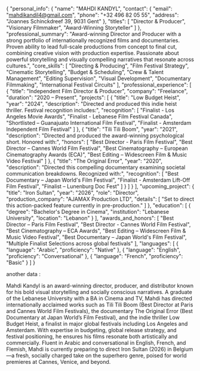 {
  "personal_info": {
    "name": "MAHDI KANDYL",
    "contact": {
      "email": "mahdikandil4@gmail.com",
      "phone": "+32 496 82 05 55",
      "address": "Joannes Schinckdreef 39, 9031 Gent"
    },
    "titles": [
      "Director & Producer",
      "Visionary Filmmaker",
      "Award-Winning Storyteller"
    ]
  },
  "professional_summary": "Award-winning Director and Producer with a strong portfolio of internationally recognized films and documentaries. Proven ability to lead full-scale productions from concept to final cut, combining creative vision with production expertise. Passionate about powerful storytelling and visually compelling narratives that resonate across cultures.",
  "core_skills": [
    "Directing & Producing",
    "Film Festival Strategy",
    "Cinematic Storytelling",
    "Budget & Scheduling",
    "Crew & Talent Management",
    "Editing Supervision",
    "Visual Development",
    "Documentary Filmmaking",
    "International Festival Circuits"
  ],
  "professional_experience": [
    {
      "title": "Independent Film Director & Producer",
      "company": "Freelance",
      "duration": "2020 – Present",
      "projects": [
        {
          "title": "Low Budget Heist",
          "year": "2024",
          "description": "Directed and produced this indie heist thriller. Festival recognition includes:",
          "recognition": [
            "Finalist - Los Angeles Movie Awards",
            "Finalist - Lebanese Film Festival Canada",
            "Shortlisted – Guanajuato International Film Festival",
            "Finalist - Amsterdam Independent Film Festival"
          ]
        },
        {
          "title": "Tili Tili Boom",
          "year": "2021",
          "description": "Directed and produced the award-winning psychological short. Honored with:",
          "honors": [
            "Best Director - Paris Film Festival",
            "Best Director – Cannes World Film Festival",
            "Best Cinematography – European Cinematography Awards (ECA)",
            "Best Editing – Widescreen Film & Music Video Festival"
          ]
        },
        {
          "title": "The Original Error",
          "year": "2020",
          "description": "Directed this compelling documentary examining societal communication breakdowns. Recognized with:",
          "recognition": [
            "Best Documentary – Japan World's Film Festival",
            "Finalist - Amsterdam Lift-Off Film Festival",
            "Finalist – Lunenburg Doc Fest"
          ]
        }
      ]
    }
  ],
  "upcoming_project": {
    "title": "Iron Sultan",
    "year": "2026",
    "role": "Director",
    "production_company": "AJAMAX Production LTD",
    "details": [
      "Set to direct this action-packed feature currently in pre-production."
    ]
  },
  "education": [
    {
      "degree": "Bachelor's Degree in Cinema",
      "institution": "Lebanese University",
      "location": "Lebanon"
    }
  ],
  "awards_and_honors": [
    "Best Director – Paris Film Festival",
    "Best Director - Cannes World Film Festival",
    "Best Cinematography – ECA Awards",
    "Best Editing – Widescreen Film & Music Video Festival",
    "Best Documentary – Japan World's Film Festival",
    "Multiple Finalist Selections across global festivals"
  ],
  "languages": [
    {
      "language": "Arabic",
      "proficiency": "Native"
    },
    {
      "language": "English",
      "proficiency": "Conversational"
    },
    {
      "language": "French",
      "proficiency": "Basic"
    }
  ]
}

another data : 

Mahdi Kandyl is an award-winning director, producer, and distributor known for his bold visual storytelling and socially conscious narratives. A graduate of the Lebanese University with a BA in Cinema and TV, Mahdi has directed internationally acclaimed works such as Tili Tili Boom (Best Director at Paris and Cannes World Film Festivals), the documentary The Original Error (Best Documentary at Japan World’s Film Festival), and the indie thriller Low Budget Heist, a finalist in major global festivals including Los Angeles and Amsterdam. With expertise in budgeting, global release strategy, and festival positioning, he ensures his films resonate both artistically and commercially. Fluent in Arabic and conversational in English, French, and Flemish, Mahdi is currently preparing to direct Iron Sultan (2026) in Belgium—a fresh, socially charged take on the superhero genre, poised for world premieres at Cannes, Venice, and beyond.

